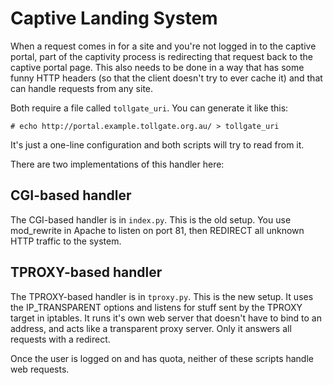 # Captive Landing System #

When a request comes in for a site and you're not logged in to the captive portal, part of the captivity process is redirecting that request back to the captive portal page.  This also needs to be done in a way that has some funny HTTP headers (so that the client doesn't try to ever cache it) and that can handle requests from any site.

Both require a file called `tollgate_uri`.  You can generate it like this:

    # echo http://portal.example.tollgate.org.au/ > tollgate_uri

It's just a one-line configuration and both scripts will try to read from it.

There are two implementations of this handler here:

## CGI-based handler ##

The CGI-based handler is in `index.py`.  This is the old setup.  You use mod_rewrite in Apache to listen on port 81, then REDIRECT all unknown HTTP traffic to the system.

## TPROXY-based handler ##

The TPROXY-based handler is in `tproxy.py`.  This is the new setup.  It uses the IP_TRANSPARENT options and listens for stuff sent by the TPROXY target in iptables.  It runs it's own web server that doesn't have to bind to an address, and acts like a transparent proxy server.  Only it answers all requests with a redirect.

Once the user is logged on and has quota, neither of these scripts handle web requests.

